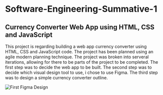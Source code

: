 # **Software-Engineering-Summative-1**

## **Currency Converter Web App using HTML, CSS and JavaScript**

This project is regarding building a web app currency converter using HTML, CSS and JavaScript code. 
The project has been planned using an agile modern planning technique. 
The project was broken into serveral iterations, allowing for there to be parts of the project to be completed.
The first step was to decide the web app to be built.
The second step was to decide which visual design tool to use, i chose to use Figma. 
The third step was to design a simple currency converter outline.

![First Figma Design](https://user-images.githubusercontent.com/91996898/213736098-0fe766be-d690-49fd-b03e-c475999d70b2.JPG)



